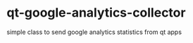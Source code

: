 qt-google-analytics-collector
=============================

simple class to send google analytics statistics from qt apps
